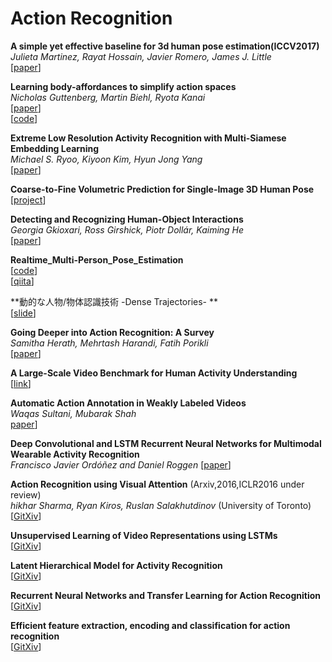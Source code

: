 # Action Recognition  
**A simple yet effective baseline for 3d human pose estimation(ICCV2017)**  
*Julieta Martinez, Rayat Hossain, Javier Romero, James J. Little*  
[[paper](https://arxiv.org/abs/1705.03098)]   

**Learning body-affordances to simplify action spaces**  
*Nicholas Guttenberg, Martin Biehl, Ryota Kanai*  
[[paper](https://arxiv.org/abs/1708.04391)]  
[[code](https://github.com/arayabrain/AffordanceMapping)]  

**Extreme Low Resolution Activity Recognition with Multi-Siamese Embedding Learning**  
*Michael S. Ryoo, Kiyoon Kim, Hyun Jong Yang*  
[[paper](https://arxiv.org/abs/1708.00999)]  

**Coarse-to-Fine Volumetric Prediction for Single-Image 3D Human Pose**  
[[project](https://www.seas.upenn.edu/~pavlakos/projects/volumetric/)]  

**Detecting and Recognizing Human-Object Interactions**  
*Georgia Gkioxari, Ross Girshick, Piotr Dollár, Kaiming He*  
[[paper](https://arxiv.org/abs/1704.07333v1)]  

**Realtime_Multi-Person_Pose_Estimation**  
[[code](https://github.com/ZheC/Realtime_Multi-Person_Pose_Estimation)]  
[[qiita](http://qiita.com/nnn112358/items/a4490d85dac5827db53b)]  

**動的な人物/物体認識技術 -Dense Trajectories- **  
[[slide](https://www.slideshare.net/HirokatsuKataoka/dt-tutorial)]  

**Going Deeper into Action Recognition: A Survey**  
*Samitha Herath, Mehrtash Harandi, Fatih Porikli*  
[[paper](https://arxiv.org/abs/1605.04988v2)]  

**A Large-Scale Video Benchmark for Human Activity Understanding**  
[[link](http://activity-net.org/)]

**Automatic Action Annotation in Weakly Labeled Videos**  
*Waqas Sultani, Mubarak Shah*  
[paper](http://arxiv.org/abs/1605.08125)]  

**Deep Convolutional and LSTM Recurrent Neural Networks for Multimodal Wearable Activity Recognition**  
*Francisco Javier Ordóñez and Daniel Roggen* 
[[paper](http://www.mdpi.com/1424-8220/16/1/115)]    

**Action Recognition using Visual Attention** (Arxiv,2016,ICLR2016 under review)  
*hikhar Sharma, Ryan Kiros, Ruslan Salakhutdinov* (University of Toronto)  
[[GitXiv](http://gitxiv.com/posts/xdxtvLF2angdj9BKW/action-recognition-using-visual-attention)]  

**Unsupervised Learning of Video Representations using LSTMs**  
[[GitXiv](http://gitxiv.com/posts/9FJQy4v8jRqiGgZpm/unsupervised-learning-of-video-representations-using-lstms)]  

**Latent Hierarchical Model for Activity Recognition**  
[[GitXiv](http://gitxiv.com/posts/E7MPppXQuwgRgejDN/latent-hierarchical-model-for-activity-recognition)]  

**Recurrent Neural Networks and Transfer Learning for Action Recognition**  
[[GitXiv](http://gitxiv.com/posts/wT3NMZSCxnrmbLbma/recurrent-neural-networks-and-transfer-learning-for-action)]  

**Efficient feature extraction, encoding and classification for action recognition**  
[[GitXiv](http://gitxiv.com/posts/aLsHiHqHzfMMMEa86/efficient-feature-extraction-encoding-and-classification-for)]  



